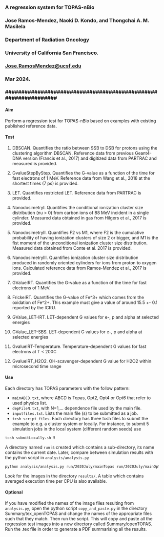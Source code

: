 ### A regression system for TOPAS-nBio                              ###
### Jose Ramos-Mendez, Naoki D. Kondo, and Thongchai A. M. Masilela   #
### Department of Radiation Oncology                                  #
### University of California San Francisco.                           #
### Jose.RamosMendez@ucsf.edu                                         #
### Mar 2024.                                                         #
### ############################################################### ###

#### Aim
Perform a regression test for TOPAS-nBio based on examples with existing published reference data.
#### Test
1. DBSCAN. Quantifies the ratio between SSB to DSB for protons using the clustering algorithm DBSCAN. Reference data from previous Geant4-DNA version (Francis et al., 2017) and digitized data from PARTRAC and measured is provided.

2. GvalueStepByStep. Quantifies the G-value as a function of the time for fast electrons of 1 MeV. Reference data from Wang et al., 2018 at the shortest times (7 ps) is provided.

3. LET. Quantifies restricted LET. Reference data from PARTRAC is provided.

4. NanodosimetryI. Quantifies the conditional ionization cluster size distribution (nu > 0) from carbon ions of 88 MeV incident in a single cylinder. Measured data obtained in gas from Hilgers et al., 2017 is provided.

5. NanodosimetryII. Quantifies F2 vs M1, where F2 is the cumulative probability of having ionization clusters of size 2 or bigger, and M1 is the fist moment of the unconditional ionization cluster size distribution. Measured data obtained from Conte et al. 2017 is provided.

6. NanodosimetryIII. Quantifies ionization cluster size distribution produced in randomly oriented cylinders for ions from proton to oxygen ions. Calculated reference data from Ramos-Mendez et al., 2017 is provided.

7. GValueIRT. Quantifies the G-value as a function of the time for fast electrons of 1 MeV. 

8. FrickeIRT. Quantifies the G-value of Fe^3+ which comes from the oxidation of Fe^2+.
This example must give a value of around 15.5 +- 0.1 reported by the ICRU.

9. GValue_LET-IRT. LET-dependent G values for e-, p and alpha at selected energies

10. GValue_LET-SBS. LET-dependent G values for e-, p and alpha at selected energies

11. GvalueIRT-Temperature. Temperature-dependent G values for fast electrons at T < 200C

12. GvalueIRT_H2O2. OH-scavenger-dependent G value for H2O2 within microsecond time range

#### Use
Each directory has TOPAS parameters with the follow pattern:
- `mainABCD.txt`, where ABCD is Topas, Opt2, Opt4 or Opt6 that refer to used physics list.
- `depFileN.txt`, with N=1,... dependence file used by the main file.
- `inputfiles.txt`. Lists the main file (s) to be submitted as a job.
- `tcsh script files`. Each directory has three tcsh files to submit the example to e.g. a cluster system or locally. For instance, to submit 5 simulation jobs in the local system (different random seeds) use

```bash
tcsh submitLocally.sh 5
```
A directory named `run` is created which contains a sub-directory, its name contains the current date. Later, compare between simulation results with the python script in `analysis/analysis.py`

```bash
python analysis/analysis.py run/2020July/mainTopas run/2020July/mainOpt2 --sut_label Topas --ref_label Opt2
```
Look for the images in the directory `results/`. A table which contains averaged execution time per CPU is also available.

#### Optional
If you have modified the names of the image files resulting from `analysis.py`, open the python script `copy_and_paste.py` in the directory Summary/tex_openTOPAS and change the names of the appropriate files such that they match. Then run the script. This will copy and paste all the regression test images into a new directory called Summary/openTOPAS. Run the .tex file in order to generate a PDF summarising all the results.
